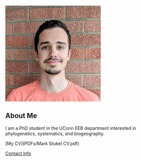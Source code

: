 ![Image of Mark Stukel](images/headshot.jpg
"PhD Student in the Uconn EEB department")

## About Me
I am a PhD student in the UConn EEB department
interested in phylogenetics, systematics, and biogeography.

[My CV](PDFs/Mark Stukel CV.pdf)

[Contact Info](contact-info.html)
